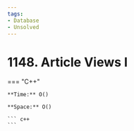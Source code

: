 ```yaml
---
tags:
- Database
- Unsolved
---
```



# 1148. Article Views I

=== "C++"

    **Time:** O()

    **Space:** O()

    ``` c++
    ```